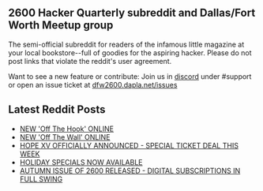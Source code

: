 ## 2600 Hacker Quarterly subreddit and Dallas/Fort Worth Meetup group
The semi-official subreddit for readers of the infamous little magazine at your local bookstore--full of goodies for the aspiring hacker. Please do not post links that violate the reddit's user agreement.

Want to see a new feature or contribute: 
Join us in [discord](https://dfw2600.dapla.net/chat) under #support or open an issue ticket at [dfw2600.dapla.net/issues](https://dfw2600.dapla.net/issues)

## Latest Reddit Posts
<!-- BLOG-POST-LIST:START -->
- [NEW 'Off The Hook' ONLINE](https://2600.com/hook/13-12-2023)
- [NEW 'Off The Wall' ONLINE](https://2600.com/wall/12-12-2023)
- [HOPE XV OFFICIALLY ANNOUNCED - SPECIAL TICKET DEAL THIS WEEK](https://2600.com/content/hope-xv-officially-announced-special-ticket-deal-week)
- [HOLIDAY SPECIALS NOW AVAILABLE](https://2600.com/content/holiday-specials-now-available)
- [AUTUMN ISSUE OF 2600 RELEASED - DIGITAL SUBSCRIPTIONS IN FULL SWING](https://2600.com/content/autumn-issue-2600-released-digital-subscriptions-full-swing)
<!-- BLOG-POST-LIST:END -->
